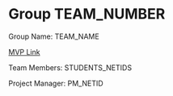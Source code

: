 # Group TEAM_NUMBER
Group Name: TEAM_NAME

[MVP Link](https://docs.google.com/document/d/1f2FJLiOlFoJAz0X8VsyhrV9tFYMryYkuoXx1Yi4FcsY/edit)

Team Members: STUDENTS_NETIDS

Project Manager: PM_NETID
